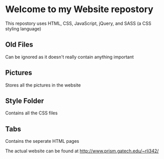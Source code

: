 # Welcome to my Website repostory

This repostory uses HTML, CSS, JavaScript, jQuery, and SASS (a CSS styling language)

## Old Files

Can be ignored as it doesn't really contain anything important

## Pictures

Stores all the pictures in the website

## Style Folder

Contains all the CSS files

## Tabs

Contains the seperate HTML pages

The actual website can be found at http://www.prism.gatech.edu/~rli342/